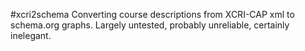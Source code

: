 #xcri2schema
Converting course descriptions from XCRI-CAP xml to schema.org graphs.
Largely untested, probably unreliable, certainly inelegant.
